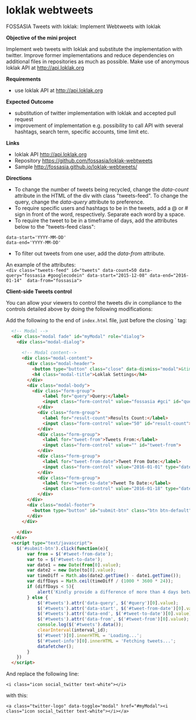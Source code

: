 # loklak webtweets

FOSSASIA Tweets with loklak: Implement Webtweets with loklak

**Objective of the mini project**

Implement web tweets with loklak and substitute the implementation with twitter. Improve former implementations and reduce dependencies on additional files in repositories as much as possible. Make use of anonymous loklak API at http://api.loklak.org

**Requirements**

- use loklak API at http://api.loklak.org

**Expected Outcome**

- substitution of twitter implementation with loklak and accepted pull request
- improvement of implementation e.g. possibility to call API with several hashtags, search term, specific accounts, time limit etc.

**Links**

- loklak API http://api.loklak.org
- Repository https://github.com/fossasia/loklak-webtweets
- Sample http://fossasia.github.io/loklak-webtweets/

**Directions**
- To change the number of tweets being recycled, change the *data-count* attribute in the HTML of the div with class "tweets-feed". To change the query, change the *data-query* attribute to preference.  
- To require specific users and hashtags to be in the tweets, add a @ or # sign in front of the word, respectively. Separate each word by a space.  
- To require the tweet to be in a timeframe of days, add the attributes below to the "tweets-feed class":  

```
data-start='YYYY-MM-DD' 
data-end='YYYY-MM-DD'
```
- To filter out tweets from one user, add the *data-from* attribute.  

An example of the attributes:  
`<div class="tweets-feed" id="tweets" data-count=50 data-query="fossasia #googlecodein" data-start="2015-12-08" data-end="2016-01-14"  data-from="fossasia">`

**Client-side Tweets control**

You can allow your viewers to control the tweets div in compliance to the controls detailed above by doing the following modifications:

Add the following to the end of `index.html` file, just before the closing `<body> tag:

```html
  <!-- Modal -->
  <div class="modal fade" id="myModal" role="dialog">
    <div class="modal-dialog">
    
      <!-- Modal content-->
      <div class="modal-content">
        <div class="modal-header">
          <button type="button" class="close" data-dismiss="modal">&times;</button>
          <h4 class="modal-title">Loklak Settings</h4>
        </div>
        <div class="modal-body">
          <div class="form-group">
              <label for="query">Query:</label>
              <input class="form-control" value="fossasia #gci" id="query">
            </div>
            <div class="form-group">
              <label for="result-count">Results Count:</label>
              <input class="form-control" value="50" id="result-count">
            </div>
            <div class="form-group">
              <label for="tweet-from">Tweets From:</label>
              <input class="form-control" value="" id="tweet-from">
            </div>
            <div class="form-group">
              <label for="tweet-from-date">Tweet From Date:</label>
              <input class="form-control" value="2016-01-01" type="date" id="tweet-from-date">
            </div>
            <div class="form-group">
              <label for="tweet-to-date">Tweet To Date:</label>
              <input class="form-control" value="2016-01-18" type="date" id="tweet-to-date">
            </div>
        </div>
        <div class="modal-footer">
          <button type="button" id="submit-btn" class="btn btn-default" data-dismiss="modal">Submit</button>
        </div>
      </div>
      
    </div>
  </div>
  <script type="text/javascript">
  	$('#submit-btn').click(function(e){
  		var from = $('#tweet-from-date');
		var to = $('#tweet-to-date');
  		var date1 = new Date(from[0].value);
		var date2 = new Date(to[0].value);
		var timeDiff = Math.abs(date2.getTime() - date1.getTime());
		var diffDays = Math.ceil(timeDiff / (1000 * 3600 * 24)); 
		if (diffDays < 5){
			alert('Kindly provide a difference of more than 4 days between the two dates.')
		} else {
  			$('#tweets').attr('data-query', $('#query')[0].value);
  			$('#tweets').attr('data-start', $('#tweet-from-date')[0].value);
  			$('#tweets').attr('data-end', $('#tweet-to-date')[0].value);
  			$('#tweets').attr('data-from', $('#tweet-from')[0].value);
  			console.log($('#tweets').data());
  			clearInterval(interval_id);
  			$('#tweet')[0].innerHTML = 'Loading...';
  			$('#tweet-info')[0].innerHTML = 'Fetching tweets...';
  			datafetcher();
  		}
  	})
  </script>
```

And replace the following line:

```
<i class="icon social_twitter text-white"></i>
```

with this:

```
<a class="twitter-logo" data-toggle="modal" href="#myModal"><i class="icon social_twitter text-white"></i></a>
```
